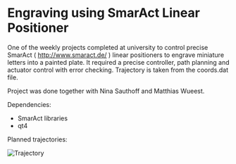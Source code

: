 Engraving using SmarAct Linear Positioner
=====================

One of the weekly projects completed at university to control precise SmarAct ( http://www.smaract.de/ ) 
linear positioners to engrave miniature letters into a painted plate. It required a precise 
controller, path planning and actuator control with error checking. Trajectory is taken from
the coords.dat file.

Project was done together with Nina Sauthoff and Matthias Wueest.

Dependencies:
* SmarAct libraries
* qt4

Planned trajectories:

![Trajectory](https://raw.github.com/jmiseikis/SmarAct-Engrave/master/images/engrave.jpg)